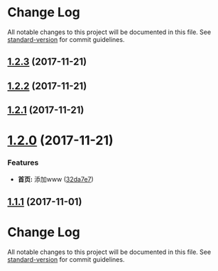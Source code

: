 # Change Log

All notable changes to this project will be documented in this file. See [standard-version](https://github.com/conventional-changelog/standard-version) for commit guidelines.

<a name="1.2.3"></a>
## [1.2.3](https://github.com/jiayisheji/git-commit-message-demo/compare/v1.2.2...v1.2.3) (2017-11-21)



<a name="1.2.2"></a>
## [1.2.2](https://github.com/jiayisheji/git-commit-message-demo/compare/v1.2.1...v1.2.2) (2017-11-21)



<a name="1.2.1"></a>
## [1.2.1](https://github.com/jiayisheji/git-commit-message-demo/compare/v1.2.0...v1.2.1) (2017-11-21)



<a name="1.2.0"></a>
# [1.2.0](https://github.com/jiayisheji/git-commit-message-demo/compare/v1.1.1...v1.2.0) (2017-11-21)


### Features

* **首页:**  添加www ([32da7e7](https://github.com/jiayisheji/git-commit-message-demo/commit/32da7e7))



<a name="1.1.1"></a>
## [1.1.1](https://github.com/jiayisheji/git-commit-message-demo/compare/v1.1.0...v1.1.1) (2017-11-01)



# Change Log

All notable changes to this project will be documented in this file. See [standard-version](https://github.com/conventional-changelog/standard-version) for commit guidelines.
